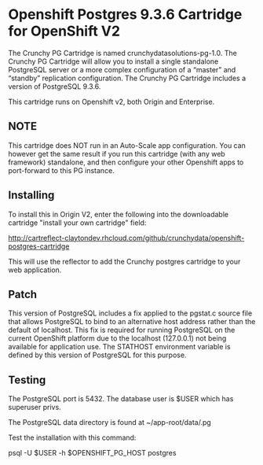 Openshift Postgres 9.3.6 Cartridge for OpenShift V2
=============================

The Crunchy PG Cartridge is named crunchydatasolutions-pg-1.0. The Crunchy PG Cartridge will allow you to install a single standalone PostgreSQL server or a more complex configuration of a “master” and “standby” replication configuration. The Crunchy PG Cartridge includes a version of PostgreSQL 9.3.6. 

This cartridge runs on Openshift v2, both Origin and Enterprise.

NOTE
----
This cartridge does NOT run in an Auto-Scale app configuration.  You
can however get the same result if you run this cartridge (with any 
web framework) standalone, and then configure your other Openshift
apps to port-forward to this PG instance.

Installing
---------------

To install this in Origin V2, enter the following into the downloadable
cartridge "install your own cartridge" field:

http://cartreflect-claytondev.rhcloud.com/github/crunchydata/openshift-postgres-cartridge

This will use the reflector to add the Crunchy postgres cartridge to your
web application.

Patch
---------------

This version of PostgreSQL includes a fix applied to the pgstat.c source file that allows PostgreSQL to bind to an alternative host address rather than the default of localhost. This fix is required for running PostgreSQL on the current OpenShift platform due to the localhost (127.0.0.1) not being available for application use. The STATHOST environment variable is defined by this version of PostgreSQL for this purpose. 


Testing
-------------
The PostgreSQL port is 5432.  The database user is $USER which has superuser privs.

The PostgreSQL data directory is found at ~/app-root/data/.pg

Test the installation with this command:

psql -U $USER -h $OPENSHIFT_PG_HOST postgres

